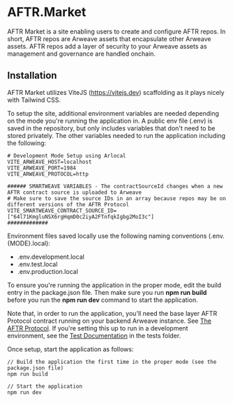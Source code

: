 # AFTR.Market

AFTR Market is a site enabling users to create and configure AFTR repos. In short, AFTR repos are Arweave assets that encapsulate other Arweave assets. AFTR repos add a layer of security to your Arweave assets as management and governance are handled onchain.

## Installation

AFTR Market utilizes ViteJS (https://vitejs.dev) scaffolding as it plays nicely with Tailwind CSS.

To setup the site, additional environment variables are needed depending on the mode you're running the application in. A public env file (.env) is saved in the repository, but only includes variables that don't need to be stored privately. The other variables needed to run the application including the following:

```
# Development Mode Setup using Arlocal
VITE_ARWEAVE_HOST=localhost
VITE_ARWEAVE_PORT=1984
VITE_ARWEAVE_PROTOCOL=http

###### SMARTWEAVE VARIABLES - The contractSourceId changes when a new AFTR contract source is uploaded to Arweave
# Make sure to save the source IDs in an array because repos may be on different versions of the AFTR Protocol
VITE_SMARTWEAVE_CONTRACT_SOURCE_ID=["64l71KmgluNSX6rgHqmD0c2iyA2FTnfqkIgbg2MoI3c"]
#############
```

Environment files saved locally use the following naming conventions (.env.{MODE}.local):
- .env.development.local
- .env.test.local
- .env.production.local

To ensure you're running the application in the proper mode, edit the build entry in the package.json file. Then make sure you run **npm run build** before you run the **npm run dev** command to start the application.

Note that, in order to run the application, you'll need the base layer AFTR Protocol contract running on your backend Arweave instance. See [The AFTR Protocol](https://github.com/aftrmarket/aftr-contracts). If you're setting this up to run in a development environment, see the [Test Documentation](https://github.com/aftrmarket/aftr-contracts/tree/main/tests) in the tests folder.

Once setup, start the application as follows:

```
// Build the application the first time in the proper mode (see the package.json file)
npm run build

// Start the application
npm run dev